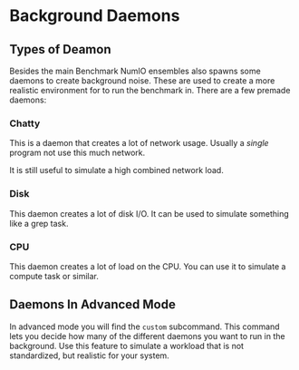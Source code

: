 # Background Daemons

## Types of Deamon
Besides the main Benchmark NumIO ensembles also spawns some daemons to create background noise.
These are used to create a more realistic environment for to run the benchmark in.
There are a few premade daemons:

### Chatty
This is a daemon that creates a lot of network usage.
Usually a _single_ program not use this much network.

It is still useful to simulate a high combined network load.

### Disk
This daemon creates a lot of disk I/O.
It can be used to simulate something like a grep task.

### CPU
This daemon creates a lot of load on the CPU.
You can use it to simulate a compute task or similar.


## Daemons In Advanced Mode
In advanced mode you will find the `custom` subcommand.
This command lets you decide how many of the different daemons you want to run in the background.
Use this feature to simulate a workload that is not standardized, but realistic for your system.
